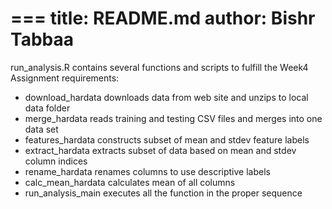 ===
title: README.md
author: Bishr Tabbaa
====

run_analysis.R contains several functions and scripts to fulfill the Week4 Assignment requirements:

* download_hardata  downloads data from web site and unzips to local data folder
* merge_hardata     reads training and testing CSV files and merges into one data set
* features_hardata  constructs subset of mean and stdev feature labels
* extract_hardata   extracts subset of data based on mean and stdev column indices
* rename_hardata    renames columns to use descriptive labels
* calc_mean_hardata calculates mean of all columns
* run_analysis_main executes all the function in the proper sequence